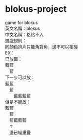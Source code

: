 # blokus-project
game for blokus
<br>
英文名稱：blokus<br>
中文名稱：格格不入<br>
遊戲規則：<br>
同顏色拚片只能角對角，邊不可以相碰<br>
EX：<br>
已放置：<br>
藍藍<br>
　藍<br>
下一步可以放：<br>
藍藍<br>
　藍<br>
　　藍藍藍藍<br>
但是不能放：<br>
藍藍<br>
　藍<br>
　藍藍藍藍<br>
　↑<br>
　邊已經重疊<br>
